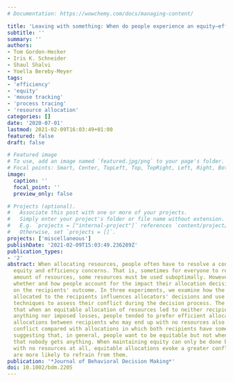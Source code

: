 ```yaml
---
# Documentation: https://wowchemy.com/docs/managing-content/

title: 'Leaving with something: When do people experience an equity–efficiency conflict?'
subtitle: ''
summary: ''
authors:
- Tom Gordon‐Hecker
- Iris K. Schneider
- Shaul Shalvi
- Yoella Bereby‐Meyer
tags:
- 'efficiency'
- 'equity'
- 'mouse tracking'
- 'process tracing'
- 'resource allocation'
categories: []
date: '2020-07-01'
lastmod: 2021-02-09T16:03:49+01:00
featured: false
draft: false

# Featured image
# To use, add an image named `featured.jpg/png` to your page's folder.
# Focal points: Smart, Center, TopLeft, Top, TopRight, Left, Right, BottomLeft, Bottom, BottomRight.
image:
  caption: ''
  focal_point: ''
  preview_only: false

# Projects (optional).
#   Associate this post with one or more of your projects.
#   Simply enter your project's folder or file name without extension.
#   E.g. `projects = ["internal-project"]` references `content/project/deep-learning/index.md`.
#   Otherwise, set `projects = []`.
projects: ['miscellaneous']
publishDate: '2021-02-09T15:03:49.236289Z'
publication_types:
- '2'
abstract: When allocating resources, people often have to resolve a conflict between
  equity and efficiency concerns. That is, sometimes for everyone to receive the same
  amount of resources, some resources must be used suboptimally. However, it is unclear
  whether and how people account for the impact their allocation decisions would have
  on the recipients' outcome. In three experiments, we examine how the amount of resources
  allocated to the recipients influences allocators' decisions and use mouse tracking
  techniques to assess their conflict during the decision process. The results reveal
  that when an equitable allocation of resources led to neither recipients receiving
  anything nor imposed losses, people tended to prefer efficient allocations. Such
  allocations between recipients who may end up with no resources also evoke a greater
  conflict compared with allocations in which both recipients have some secured gains,
  suggesting that, in general, people want to be equitable but not when equity means
  that nobody gets anything. When maintaining equity can only be done by leaving recipients
  with no resources at all, equitable allocations evoke a greater conflict, and people
  are more likely to refrain from them.
publication: '*Journal of Behavioral Decision Making*'
doi: 10.1002/bdm.2205
---
```

